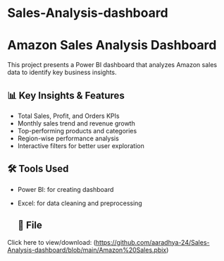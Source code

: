 # Sales-Analysis-dashboard
# Amazon Sales Analysis Dashboard

This project presents a Power BI dashboard that analyzes Amazon sales data to identify key business insights.

## 📊 Key Insights & Features
- Total Sales, Profit, and Orders KPIs
- Monthly sales trend and revenue growth
- Top-performing products and categories
- Region-wise performance analysis
- Interactive filters for better user exploration

## 🛠️ Tools Used
- Power BI: for creating dashboard
- Excel: for data cleaning and preprocessing

  ## 📁 File
 Click here to view/download: (https://github.com/aaradhya-24/Sales-Analysis-dashboard/blob/main/Amazon%20Sales.pbix)


